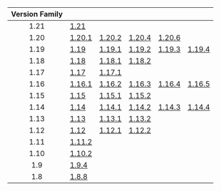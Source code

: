 | Version Family | | | | | |
|:---:|---|---|---|---|---|
| 1.21 | [1.21](https://github.com/BaldGang/spigot-build/releases/download/20240707/spigot-1.21.jar) | | | | |
| 1.20 | [1.20.1](https://github.com/BaldGang/spigot-build/releases/download/20240707/spigot-1.20.1.jar) | [1.20.2](https://github.com/BaldGang/spigot-build/releases/download/20240707/spigot-1.20.2.jar) | [1.20.4](https://github.com/BaldGang/spigot-build/releases/download/20240707/spigot-1.20.4.jar) | [1.20.6](https://github.com/BaldGang/spigot-build/releases/download/20240707/spigot-1.20.6.jar) | |
| 1.19 | [1.19](https://github.com/BaldGang/spigot-build/releases/download/20240707/spigot-1.19.jar) | [1.19.1](https://github.com/BaldGang/spigot-build/releases/download/20240707/spigot-1.19.1.jar) | [1.19.2](https://github.com/BaldGang/spigot-build/releases/download/20240707/spigot-1.19.2.jar) | [1.19.3](https://github.com/BaldGang/spigot-build/releases/download/20240707/spigot-1.19.3.jar) | [1.19.4](https://github.com/BaldGang/spigot-build/releases/download/20240707/spigot-1.19.4.jar) |
| 1.18 | [1.18](https://github.com/BaldGang/spigot-build/releases/download/20240707/spigot-1.18.jar) | [1.18.1](https://github.com/BaldGang/spigot-build/releases/download/20240707/spigot-1.18.1.jar) | [1.18.2](https://github.com/BaldGang/spigot-build/releases/download/20240707/spigot-1.18.2.jar) | | |
| 1.17 | [1.17](https://github.com/BaldGang/spigot-build/releases/download/20240707/spigot-1.17.jar) | [1.17.1](https://github.com/BaldGang/spigot-build/releases/download/20240707/spigot-1.17.1.jar) | | | |
| 1.16 | [1.16.1](https://github.com/BaldGang/spigot-build/releases/download/20240707/spigot-1.16.1.jar) | [1.16.2](https://github.com/BaldGang/spigot-build/releases/download/20240707/spigot-1.16.2.jar) | [1.16.3](https://github.com/BaldGang/spigot-build/releases/download/20240707/spigot-1.16.3.jar) | [1.16.4](https://github.com/BaldGang/spigot-build/releases/download/20240707/spigot-1.16.4.jar) | [1.16.5](https://github.com/BaldGang/spigot-build/releases/download/20240707/spigot-1.16.5.jar) |
| 1.15 | [1.15](https://github.com/BaldGang/spigot-build/releases/download/20240707/spigot-1.15.jar) | [1.15.1](https://github.com/BaldGang/spigot-build/releases/download/20240707/spigot-1.15.1.jar) | [1.15.2](https://github.com/BaldGang/spigot-build/releases/download/20240707/spigot-1.15.2.jar) | | |
| 1.14 | [1.14](https://github.com/BaldGang/spigot-build/releases/download/20240707/spigot-1.14.jar) | [1.14.1](https://github.com/BaldGang/spigot-build/releases/download/20240707/spigot-1.14.1.jar) | [1.14.2](https://github.com/BaldGang/spigot-build/releases/download/20240707/spigot-1.14.2.jar) | [1.14.3](https://github.com/BaldGang/spigot-build/releases/download/20240707/spigot-1.14.3.jar) | [1.14.4](https://github.com/BaldGang/spigot-build/releases/download/20240707/spigot-1.14.4.jar) |
| 1.13 | [1.13](https://github.com/BaldGang/spigot-build/releases/download/20240707/spigot-1.13.jar) | [1.13.1](https://github.com/BaldGang/spigot-build/releases/download/20240707/spigot-1.13.1.jar) | [1.13.2](https://github.com/BaldGang/spigot-build/releases/download/20240707/spigot-1.13.2.jar) | | |
| 1.12 | [1.12](https://github.com/BaldGang/spigot-build/releases/download/20240707/spigot-1.12.jar) | [1.12.1](https://github.com/BaldGang/spigot-build/releases/download/20240707/spigot-1.12.1.jar) | [1.12.2](https://github.com/BaldGang/spigot-build/releases/download/20240707/spigot-1.12.2.jar) | | |
| 1.11 | [1.11.2](https://github.com/BaldGang/spigot-build/releases/download/20240707/spigot-1.11.2.jar) | | | | |
| 1.10 | [1.10.2](https://github.com/BaldGang/spigot-build/releases/download/20240707/spigot-1.10.2.jar) | | | | |
| 1.9 | [1.9.4](https://github.com/BaldGang/spigot-build/releases/download/20240707/spigot-1.9.4.jar) | | | | |
| 1.8 | [1.8.8](https://github.com/BaldGang/spigot-build/releases/download/20240707/spigot-1.8.8.jar) | | | | |
